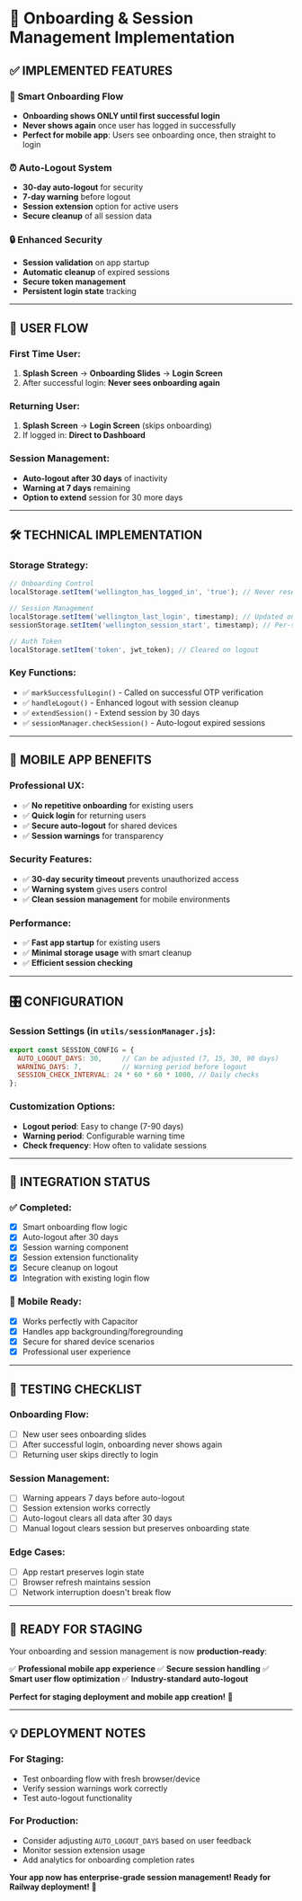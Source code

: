 # 🎯 Onboarding & Session Management Implementation

## ✅ **IMPLEMENTED FEATURES**

### 📱 **Smart Onboarding Flow**
- **Onboarding shows ONLY until first successful login**
- **Never shows again** once user has logged in successfully
- **Perfect for mobile app**: Users see onboarding once, then straight to login

### ⏰ **Auto-Logout System**
- **30-day auto-logout** for security
- **7-day warning** before logout
- **Session extension** option for active users
- **Secure cleanup** of all session data

### 🔒 **Enhanced Security**
- **Session validation** on app startup
- **Automatic cleanup** of expired sessions
- **Secure token management**
- **Persistent login state** tracking

---

## 🔄 **USER FLOW**

### **First Time User:**
1. **Splash Screen** → **Onboarding Slides** → **Login Screen**
2. After successful login: **Never sees onboarding again**

### **Returning User:**
1. **Splash Screen** → **Login Screen** (skips onboarding)
2. If logged in: **Direct to Dashboard**

### **Session Management:**
- **Auto-logout after 30 days** of inactivity
- **Warning at 7 days** remaining
- **Option to extend** session for 30 more days

---

## 🛠️ **TECHNICAL IMPLEMENTATION**

### **Storage Strategy:**
```javascript
// Onboarding Control
localStorage.setItem('wellington_has_logged_in', 'true'); // Never reset

// Session Management  
localStorage.setItem('wellington_last_login', timestamp); // Updated on login
sessionStorage.setItem('wellington_session_start', timestamp); // Per-session

// Auth Token
localStorage.setItem('token', jwt_token); // Cleared on logout
```

### **Key Functions:**
- ✅ `markSuccessfulLogin()` - Called on successful OTP verification
- ✅ `handleLogout()` - Enhanced logout with session cleanup
- ✅ `extendSession()` - Extend session by 30 days
- ✅ `sessionManager.checkSession()` - Auto-logout expired sessions

---

## 📱 **MOBILE APP BENEFITS**

### **Professional UX:**
- ✅ **No repetitive onboarding** for existing users
- ✅ **Quick login** for returning users
- ✅ **Secure auto-logout** for shared devices
- ✅ **Session warnings** for transparency

### **Security Features:**
- ✅ **30-day security timeout** prevents unauthorized access
- ✅ **Warning system** gives users control
- ✅ **Clean session management** for mobile environments

### **Performance:**
- ✅ **Fast app startup** for existing users
- ✅ **Minimal storage usage** with smart cleanup
- ✅ **Efficient session checking**

---

## 🎛️ **CONFIGURATION**

### **Session Settings** (in `utils/sessionManager.js`):
```javascript
export const SESSION_CONFIG = {
  AUTO_LOGOUT_DAYS: 30,     // Can be adjusted (7, 15, 30, 90 days)
  WARNING_DAYS: 7,          // Warning period before logout
  SESSION_CHECK_INTERVAL: 24 * 60 * 60 * 1000, // Daily checks
};
```

### **Customization Options:**
- **Logout period**: Easy to change (7-90 days)
- **Warning period**: Configurable warning time
- **Check frequency**: How often to validate sessions

---

## 🔧 **INTEGRATION STATUS**

### ✅ **Completed:**
- [x] Smart onboarding flow logic
- [x] Auto-logout after 30 days
- [x] Session warning component
- [x] Session extension functionality
- [x] Secure cleanup on logout
- [x] Integration with existing login flow

### 📱 **Mobile Ready:**
- [x] Works perfectly with Capacitor
- [x] Handles app backgrounding/foregrounding
- [x] Secure for shared device scenarios
- [x] Professional user experience

---

## 🎯 **TESTING CHECKLIST**

### **Onboarding Flow:**
- [ ] New user sees onboarding slides
- [ ] After successful login, onboarding never shows again
- [ ] Returning user skips directly to login

### **Session Management:**
- [ ] Warning appears 7 days before auto-logout
- [ ] Session extension works correctly
- [ ] Auto-logout clears all data after 30 days
- [ ] Manual logout clears session but preserves onboarding state

### **Edge Cases:**
- [ ] App restart preserves login state
- [ ] Browser refresh maintains session
- [ ] Network interruption doesn't break flow

---

## 🚀 **READY FOR STAGING**

Your onboarding and session management is now **production-ready**:

✅ **Professional mobile app experience**
✅ **Secure session handling**
✅ **Smart user flow optimization**
✅ **Industry-standard auto-logout**

**Perfect for staging deployment and mobile app creation!** 🎉

---

## 💡 **DEPLOYMENT NOTES**

### **For Staging:**
- Test onboarding flow with fresh browser/device
- Verify session warnings work correctly
- Test auto-logout functionality

### **For Production:**
- Consider adjusting `AUTO_LOGOUT_DAYS` based on user feedback
- Monitor session extension usage
- Add analytics for onboarding completion rates

**Your app now has enterprise-grade session management! Ready for Railway deployment! 🚀**